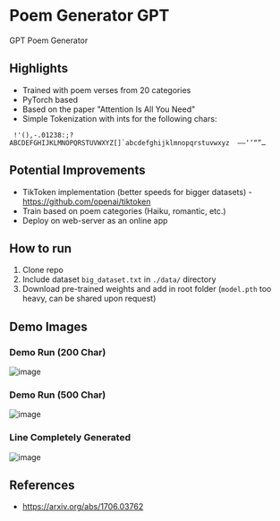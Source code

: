 # Poem Generator GPT
GPT Poem Generator


## Highlights
- Trained with poem verses from 20 categories
- PyTorch based
- Based on the paper "Attention Is All You Need"
- Simple Tokenization with ints for the following chars:

``` !'(),-.01238:;?ABCDEFGHIJKLMNOPQRSTUVWXYZ[]`abcdefghijklmnopqrstuvwxyz  –—‘’“”…```

## Potential Improvements
- TikToken implementation (better speeds for bigger datasets) - https://github.com/openai/tiktoken
- Train based on poem categories (Haiku, romantic, etc.)
- Deploy on web-server as an online app

## How to run
1. Clone repo
2. Include dataset `big_dataset.txt` in `./data/` directory 
3. Download pre-trained weights and add in root folder (`model.pth` too heavy, can be shared upon request)

## Demo Images

### Demo Run (200 Char)
![image](https://user-images.githubusercontent.com/87340855/220170260-afd8828c-9f41-49c4-a212-069d17e4c717.png)

### Demo Run (500 Char)
![image](https://user-images.githubusercontent.com/87340855/220170654-d85653cc-da76-43b6-995a-fbcf078acbd7.png)

### Line Completely Generated
![image](https://user-images.githubusercontent.com/87340855/220170805-51f60ef5-6786-40cb-89d0-cc8de9f1fbd9.png)

## References
- https://arxiv.org/abs/1706.03762
